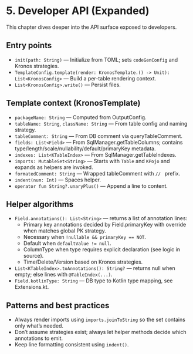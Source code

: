# 5. Developer API (Expanded)

This chapter dives deeper into the API surface exposed to developers.

## Entry points

- `init(path: String)` — Initialize from TOML; sets `codeGenConfig` and Kronos strategies.
- `TemplateConfig.template(render: KronosTemplate.() -> Unit): List<KronosConfig>` — Build a per-table rendering context.
- `List<KronosConfig>.write()` — Persist files.

## Template context (KronosTemplate)

- `packageName: String` — Computed from OutputConfig.
- `tableName: String`, `className: String` — From table config and naming strategy.
- `tableComment: String` — From DB comment via queryTableComment.
- `fields: List<Field>` — From SqlManager.getTableColumns; contains type/length/scale/nullability/default/primaryKey metadata.
- `indexes: List<KTableIndex>` — From SqlManager.getTableIndexes.
- `imports: MutableSet<String>` — Starts with `Table` and `KPojo` and expands as helpers are invoked.
- `formatedComment: String` — Wrapped tableComment with `// ` prefix.
- `indent(num: Int)` — Spaces helper.
- `operator fun String?.unaryPlus()` — Append a line to content.

## Helper algorithms

- `Field.annotations(): List<String>` — returns a list of annotation lines:
  - Primary key annotations decided by Field.primaryKey with override when matches global PK strategy.
  - Necessary when `!nullable && primaryKey == NOT`.
  - Default when `defaultValue != null`.
  - ColumnType when type requires explicit declaration (see logic in source).
  - Time/Delete/Version based on Kronos strategies.
- `List<KTableIndex>.toAnnotations(): String?` — returns null when empty; else lines with `@TableIndex(...)`.
- `Field.kotlinType: String` — DB type to Kotlin type mapping, see Extensions.kt.

## Patterns and best practices

- Always render imports using `imports.joinToString` so the set contains only what’s needed.
- Don’t assume strategies exist; always let helper methods decide which annotations to emit.
- Keep line formatting consistent using `indent()`.
